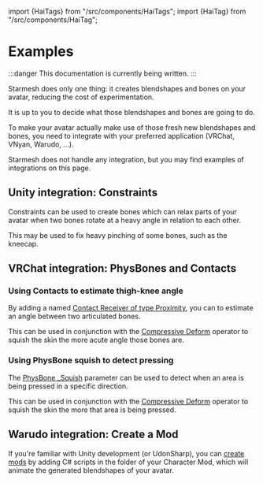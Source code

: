 ﻿import {HaiTags} from "/src/components/HaiTags";
import {HaiTag} from "/src/components/HaiTag";

# Examples

:::danger
This documentation is currently being written.
:::

Starmesh does only one thing: it creates blendshapes and bones on your avatar, reducing the cost of experimentation.

It is up to you to decide what those blendshapes and bones are going to do.

To make your avatar actually make use of those fresh new blendshapes and bones, you need to integrate with your
preferred application (VRChat, VNyan, Warudo, ...).

Starmesh does not handle any integration, but you may find examples of integrations on this page.

## Unity integration: Constraints

<HaiTags>
<HaiTag isUniversal={true} />
</HaiTags>

Constraints can be used to create bones which can relax parts of your avatar when two bones rotate at a heavy angle in relation to each other.

This may be used to fix heavy pinching of some bones, such as the kneecap.

## VRChat integration: PhysBones and Contacts

<HaiTags>
<HaiTag requiresVRChat={true} />
</HaiTags>

### Using Contacts to estimate thigh-knee angle

By adding a named [Contact Receiver of type Proximity](https://creators.vrchat.com/avatars/avatar-dynamics/contacts#receiver),
you can to estimate an angle between two articulated bones.

This can be used in conjunction with the [Compressive Deform](./operators/compressive-deform) operator to squish the skin the more
acute angle those bones are.

### Using PhysBone squish to detect pressing

The [PhysBone _Squish](https://creators.vrchat.com/avatars/avatar-dynamics/physbones/#options) parameter can be used to detect when an area is being pressed in a specific direction.

This can be used in conjunction with the [Compressive Deform](./operators/compressive-deform) operator to squish the skin the more
that area is being pressed.

## Warudo integration: Create a Mod

<HaiTags>
<HaiTag requiresWarudo={true} />
</HaiTags>

If you're familiar with Unity development (or UdonSharp), you can [create mods](https://docs.warudo.app/docs/modding/mod-sdk#custom-scripts)
by adding C# scripts in the folder of your Character Mod, which will animate the generated blendshapes of your avatar.
